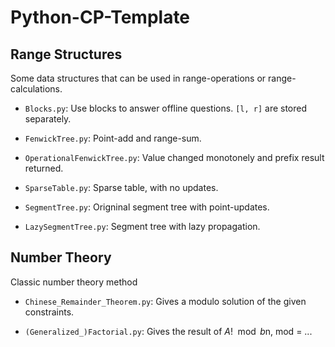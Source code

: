 ﻿# Python-CP-Template

## Range Structures

Some data structures that can be used in range-operations or range-calculations.

- `Blocks.py`: Use blocks to answer offline questions. `[l, r]` are stored separately.

- `FenwickTree.py`: Point-add and range-sum.

- `OperationalFenwickTree.py`: Value changed monotonely and prefix result returned.

- `SparseTable.py`: Sparse table, with no updates.

- `SegmentTree.py`: Origninal segment tree with point-updates.

- `LazySegmentTree.py`: Segment tree with lazy propagation.

## Number Theory

Classic number theory method

- `Chinese_Remainder_Theorem.py`: Gives a modulo solution of the given constraints.

- `(Generalized_)Factorial.py`: Gives the result of $A! \mod b$n, mod = ...
